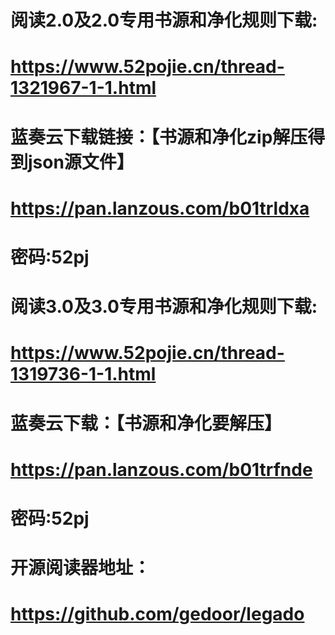 # 阅读2.0及2.0专用书源和净化规则下载:
# https://www.52pojie.cn/thread-1321967-1-1.html
# 蓝奏云下载链接：【书源和净化zip解压得到json源文件】
# https://pan.lanzous.com/b01trldxa
# 密码:52pj
# 
# 阅读3.0及3.0专用书源和净化规则下载:
# https://www.52pojie.cn/thread-1319736-1-1.html
# 蓝奏云下载：【书源和净化要解压】
# https://pan.lanzous.com/b01trfnde
# 密码:52pj

# 开源阅读器地址：
# https://github.com/gedoor/legado
